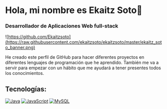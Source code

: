 # Hola,  mi nombre es Ekaitz Soto👋
### Desarrollador de Aplicaciones Web full-stack
![https://github.com/Ekaitzsoto](https://raw.githubusercontent.com/ekaitzsoto/ekaitzsoto/master/ekaitz_soto_banner.png)

He creado este perfil de GitHub para hacer diferentes proyectos en diferentes lenguajes de programación que he aprendido. También me va a servir para empezar con un hábito que me ayudará a tener presentes todos los conocimientos.

## Tecnologías:
[![Java](https://img.shields.io/badge/Java-007396?style=for-the-badge&logo=java&logoColor=white&labelColor=101010)]()
[![JavaScript](https://img.shields.io/badge/JavaScript-F7DF1E?style=for-the-badge&logo=javascript&logoColor=white&labelColor=101010)]()
[![MySQL](https://img.shields.io/badge/MySQL-4479A1?style=for-the-badge&logo=mysql&logoColor=white&labelColor=101010)]()
